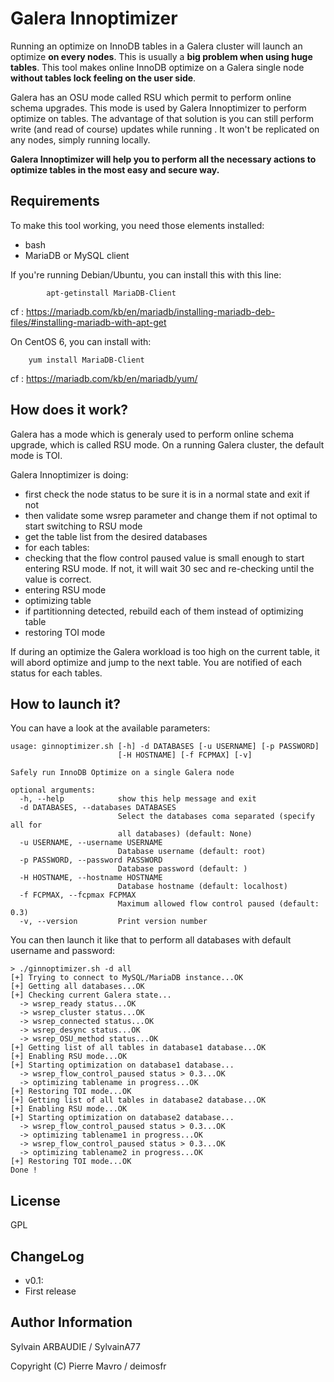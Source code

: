 Galera Innoptimizer
===================

Running an optimize on InnoDB tables in a Galera cluster will launch an optimize **on every nodes**. This is usually a **big problem when using huge tables**. This tool makes online InnoDB optimize on a Galera single node **without tables lock feeling on the user side**.

Galera has an OSU mode called RSU which permit to perform online schema upgrades. This mode is used by Galera Innoptimizer to perform optimize on tables. The advantage of that solution is you can still perform write (and read of course) updates while running . It won't be replicated on any nodes, simply running locally.

**Galera Innoptimizer will help you to perform all the necessary actions to optimize tables in the most easy and secure way.**

Requirements
------------

To make this tool working, you need those elements installed:

* bash
* MariaDB or MySQL client

If you're running Debian/Ubuntu, you can install this with this line:
```
    	apt-getinstall MariaDB-Client
```
cf : https://mariadb.com/kb/en/mariadb/installing-mariadb-deb-files/#installing-mariadb-with-apt-get

On CentOS 6, you can install with:
```
    yum install MariaDB-Client
```

cf : https://mariadb.com/kb/en/mariadb/yum/

How does it work?
-----------------

Galera has a mode which is generaly used to perform online schema upgrade, which is called RSU mode.
On a running Galera cluster, the default mode is TOI.

Galera Innoptimizer is doing:

* first check the node status to be sure it is in a normal state and exit if not
* then validate some wsrep parameter and change them if not optimal to start switching to RSU mode
* get the table list from the desired databases
* for each tables:
 * checking that the flow control paused value is small enough to start entering RSU mode. If not, it will wait 30 sec and re-checking until the value is correct.
 * entering RSU mode
 * optimizing table
 * if partitionning detected, rebuild each of them instead of optimizing table
 * restoring TOI mode

If during an optimize the Galera workload is too high on the current table, it will abord optimize and jump to the next table. You are notified of each status for each tables.


How to launch it?
-----------------

You can have a look at the available parameters:

```
usage: ginnoptimizer.sh [-h] -d DATABASES [-u USERNAME] [-p PASSWORD]
                        [-H HOSTNAME] [-f FCPMAX] [-v]

Safely run InnoDB Optimize on a single Galera node

optional arguments:
  -h, --help            show this help message and exit
  -d DATABASES, --databases DATABASES
                        Select the databases coma separated (specify all for
                        all databases) (default: None)
  -u USERNAME, --username USERNAME
                        Database username (default: root)
  -p PASSWORD, --password PASSWORD
                        Database password (default: )
  -H HOSTNAME, --hostname HOSTNAME
                        Database hostname (default: localhost)
  -f FCPMAX, --fcpmax FCPMAX
                        Maximum allowed flow control paused (default: 0.3)
  -v, --version         Print version number
```

You can then launch it like that to perform all databases with default username and password:

```
> ./ginnoptimizer.sh -d all
[+] Trying to connect to MySQL/MariaDB instance...OK
[+] Getting all databases...OK
[+] Checking current Galera state... 
  -> wsrep_ready status...OK
  -> wsrep_cluster status...OK
  -> wsrep_connected status...OK
  -> wsrep_desync status...OK
  -> wsrep_OSU_method status...OK
[+] Getting list of all tables in database1 database...OK
[+] Enabling RSU mode...OK
[+] Starting optimization on database1 database... 
  -> wsrep_flow_control_paused status > 0.3...OK
  -> optimizing tablename in progress...OK
[+] Restoring TOI mode...OK
[+] Getting list of all tables in database2 database...OK
[+] Enabling RSU mode...OK
[+] Starting optimization on database2 database... 
  -> wsrep_flow_control_paused status > 0.3...OK
  -> optimizing tablename1 in progress...OK
  -> wsrep_flow_control_paused status > 0.3...OK
  -> optimizing tablename2 in progress...OK
[+] Restoring TOI mode...OK
Done !
```

License
-------

GPL


ChangeLog
---------


* v0.1:
 * First release


Author Information
------------------

Sylvain ARBAUDIE / SylvainA77

Copyright (C) Pierre Mavro / deimosfr

